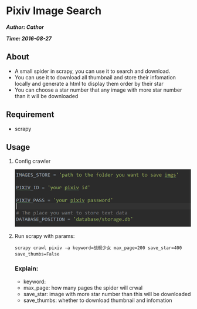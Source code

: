 # Pixiv Image Search

***Author: Cathor***

***Time: 2016-08-27***

## About
* A small spider in scrapy, you can use it to search and download.
* You can use it to download all thumbnail and store their infomation locally and generate a html to display them order by their star
* You can choose a star number that any image with more star number than it will be downloaded

## Requirement
* scrapy

## Usage
1. Config crawler

    ![config.png](readme/img/config.png)

2. Run scrapy with params:
    
    `scrapy crawl pixiv -a keyword=战舰少女 max_page=200 save_star=400 save_thumbs=False`
    
    ### Explain:

    * keyword: 
    * max_page: how many pages the spider will crwal
    * save_star: image with more star number than this will be downloaded
    * save_thumbs: whether to download thumbnail and infomation

